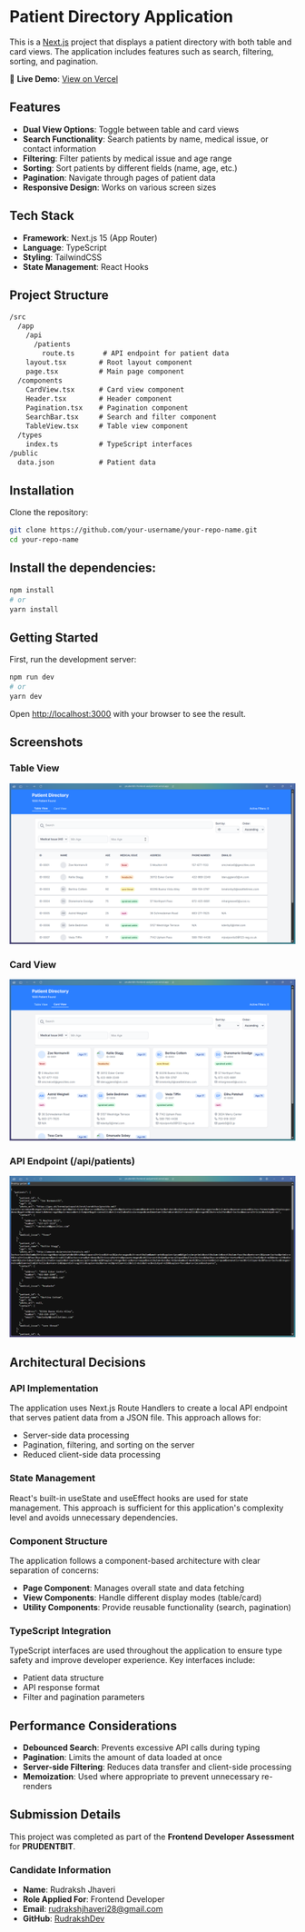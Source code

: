 # Patient Directory Application

This is a [Next.js](https://nextjs.org) project that displays a patient directory with both table and card views. The application includes features such as search, filtering, sorting, and pagination.

🔗 **Live Demo**: [View on Vercel](https://prudentbit-frontend-assignment.vercel.app/)

## Features

- **Dual View Options**: Toggle between table and card views
- **Search Functionality**: Search patients by name, medical issue, or contact information
- **Filtering**: Filter patients by medical issue and age range
- **Sorting**: Sort patients by different fields (name, age, etc.)
- **Pagination**: Navigate through pages of patient data
- **Responsive Design**: Works on various screen sizes

## Tech Stack

- **Framework**: Next.js 15 (App Router)
- **Language**: TypeScript
- **Styling**: TailwindCSS
- **State Management**: React Hooks

## Project Structure

```
/src
  /app
    /api
      /patients
        route.ts       # API endpoint for patient data
    layout.tsx        # Root layout component
    page.tsx          # Main page component
  /components
    CardView.tsx      # Card view component
    Header.tsx        # Header component
    Pagination.tsx    # Pagination component
    SearchBar.tsx     # Search and filter component
    TableView.tsx     # Table view component
  /types
    index.ts          # TypeScript interfaces
/public
  data.json           # Patient data
```

## Installation

Clone the repository:

```bash
git clone https://github.com/your-username/your-repo-name.git
cd your-repo-name
```

## Install the dependencies:
```bash
npm install
# or
yarn install
```

## Getting Started

First, run the development server:

```bash
npm run dev
# or
yarn dev
```

Open [http://localhost:3000](http://localhost:3000) with your browser to see the result.

## Screenshots

### Table View
![Table View](public/screenshots/table.png)

### Card View
![Card View](public/screenshots/user.png)

### API Endpoint (/api/patients)
![API Patients JSON](public/screenshots/api.png)

## Architectural Decisions

### API Implementation

The application uses Next.js Route Handlers to create a local API endpoint that serves patient data from a JSON file. This approach allows for:

- Server-side data processing
- Pagination, filtering, and sorting on the server
- Reduced client-side data processing

### State Management

React's built-in useState and useEffect hooks are used for state management. This approach is sufficient for this application's complexity level and avoids unnecessary dependencies.

### Component Structure

The application follows a component-based architecture with clear separation of concerns:

- **Page Component**: Manages overall state and data fetching
- **View Components**: Handle different display modes (table/card)
- **Utility Components**: Provide reusable functionality (search, pagination)

### TypeScript Integration

TypeScript interfaces are used throughout the application to ensure type safety and improve developer experience. Key interfaces include:

- Patient data structure
- API response format
- Filter and pagination parameters

## Performance Considerations

- **Debounced Search**: Prevents excessive API calls during typing
- **Pagination**: Limits the amount of data loaded at once
- **Server-side Filtering**: Reduces data transfer and client-side processing
- **Memoization**: Used where appropriate to prevent unnecessary re-renders

## Submission Details

This project was completed as part of the **Frontend Developer Assessment** for **PRUDENTBIT**.

### Candidate Information
- **Name**: Rudraksh Jhaveri  
- **Role Applied For**: Frontend Developer  
- **Email**: rudrakshjhaveri28@gmail.com  
- **GitHub**: [RudrakshDev](https://github.com/RudrakshDev)